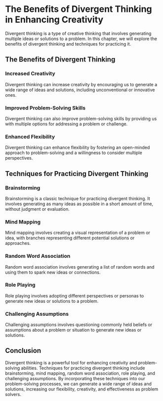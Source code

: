 The Benefits of Divergent Thinking in Enhancing Creativity
====================================================================================================

Divergent thinking is a type of creative thinking that involves generating multiple ideas or solutions to a problem. In this chapter, we will explore the benefits of divergent thinking and techniques for practicing it.

The Benefits of Divergent Thinking
----------------------------------

### Increased Creativity

Divergent thinking can increase creativity by encouraging us to generate a wide range of ideas and solutions, including unconventional or innovative ones.

### Improved Problem-Solving Skills

Divergent thinking can also improve problem-solving skills by providing us with multiple options for addressing a problem or challenge.

### Enhanced Flexibility

Divergent thinking can enhance flexibility by fostering an open-minded approach to problem-solving and a willingness to consider multiple perspectives.

Techniques for Practicing Divergent Thinking
--------------------------------------------

### Brainstorming

Brainstorming is a classic technique for practicing divergent thinking. It involves generating as many ideas as possible in a short amount of time, without judgment or evaluation.

### Mind Mapping

Mind mapping involves creating a visual representation of a problem or idea, with branches representing different potential solutions or approaches.

### Random Word Association

Random word association involves generating a list of random words and using them to spark new ideas or connections.

### Role Playing

Role playing involves adopting different perspectives or personas to generate new ideas or solutions to a problem.

### Challenging Assumptions

Challenging assumptions involves questioning commonly held beliefs or assumptions about a problem or situation to generate new ideas or solutions.

Conclusion
----------

Divergent thinking is a powerful tool for enhancing creativity and problem-solving abilities. Techniques for practicing divergent thinking include brainstorming, mind mapping, random word association, role playing, and challenging assumptions. By incorporating these techniques into our problem-solving processes, we can generate a wide range of ideas and solutions, increasing our flexibility, creativity, and effectiveness as problem solvers.
